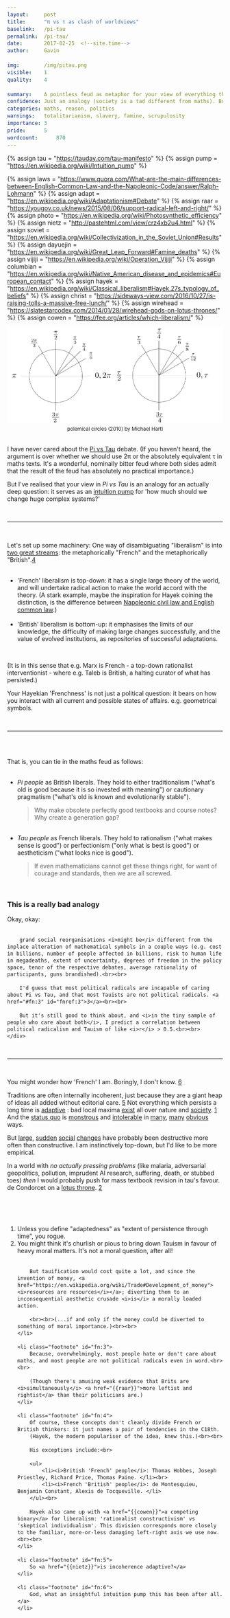```yaml
---
layout:     post
title:      "π vs τ as clash of worldviews"
baselink:   /pi-tau
permalink:  /pi-tau/
date:       2017-02-25  <!--site.time-->
author:     Gavin   

img:        /img/pitau.png
visible:	1
quality:    4

summary:    A pointless feud as metaphor for your view of everything that is and could be.
confidence:	Just an analogy (society is a tad different from maths). But 70% in a significant correlation.
categories: maths, reason, politics
warnings:	totalitarianism, slavery, famine, scrupulosity
importance: 3
pride:      5
wordcount:		870
---
```


{%	assign tau = "https://tauday.com/tau-manifesto"		%}
{%	assign pump = "https://en.wikipedia.org/wiki/Intuition_pump"		%}

{%	assign laws = "https://www.quora.com/What-are-the-main-differences-between-English-Common-Law-and-the-Napoleonic-Code/answer/Ralph-Lohmann"	%}
{%	assign adapt = "https://en.wikipedia.org/wiki/Adaptationism#Debate"		%}
{%	assign raar =  "https://yougov.co.uk/news/2015/08/06/support-radical-left-and-right/" 		%}
{%	assign photo = "https://en.wikipedia.org/wiki/Photosynthetic_efficiency" %}
{%	assign nietz = "http://pastehtml.com/view/crz4xb2u4.html"		%}
{%	assign soviet = "https://en.wikipedia.org/wiki/Collectivization_in_the_Soviet_Union#Results"		%}
{%	assign dayuejin = "https://en.wikipedia.org/wiki/Great_Leap_Forward#Famine_deaths"		%}
{%	assign vijiji = "https://en.wikipedia.org/wiki/Operation_Vijiji"		%}
{%	assign columbian = "https://en.wikipedia.org/wiki/Native_American_disease_and_epidemics#European_contact"		%}
{%	assign hayek = "https://en.wikipedia.org/wiki/Classical_liberalism#Hayek.27s_typology_of_beliefs"		%}
{%	assign christ = "https://sideways-view.com/2016/10/27/is-raising-tolls-a-massive-free-lunch/"		%}
{%	assign wirehead = "https://slatestarcodex.com/2014/01/28/wirehead-gods-on-lotus-thrones/"		%}
{%	assign cowen = "https://fee.org/articles/which-liberalism/"		%}



<img src="/img/pitau.png" />

<div align="center"><small>polemical circles (2010) by Michael Hartl</small>
</div><br>


I have never cared about the <a href="{{tau}}">Pi vs Tau</a> debate. (If you haven't heard, the argument is over whether we should use 2π or the absolutely equivalent τ in maths texts. It's a wonderful, nominally bitter feud where both sides admit that the result of the feud has absolutely no practical importance.)

But I've realised that your view in <i>Pi vs Tau</i> is an analogy for an actually deep question: it serves as an <a href="{{pump}}">intuition pump</a> for 'how much should we change huge complex systems?'

<br>
<hr />
<br>

Let's set up some machinery: One way of disambiguating "liberalism" is into <a href="{{hayek}}">two great streams</a>: the metaphorically "French" and the metaphorically "British".<a href="#fn:4" id="fnref:4">4</a><br><br>

<ul>
    <li>'French' liberalism is top-down: it has a single large theory of the world, and will undertake radical action to make the world accord with the theory. (A stark example, maybe the inspiration for Hayek coining the distinction, is the difference between <a href="{{laws}}">Napoleonic civil law and English common law</a>.) </li><br>
<!--  -->
    <li>'British' liberalism is bottom-up: it emphasises the limits of our knowledge, the difficulty of making large changes successfully, and the value of evolved institutions, as repositories of successful adaptations.</li>
</ul><br>

(It is in this sense that e.g. Marx is French - a top-down rationalist interventionist - where e.g. Taleb is British, a halting curator of what has persisted.)

Your Hayekian 'Frenchness' is not just a political question: it bears on how you interact with all current and possible states of affairs. e.g. geometrical symbols.

<br>
<hr />
<br><br>


That is, you can tie in the maths feud as follows:<br><br>

<ul>

<li><i>Pi people</i> as British liberals. They hold to either traditionalism ("what's old is good because it is so invested with meaning") or cautionary pragmatism ("what's old is known and evolutionarily stable").<br>
	<blockquote>Why make obsolete perfectly good textbooks and course notes? Why create a generation gap?</blockquote>
</li><br>

<li><i>Tau people</i> as French liberals. They hold to rationalism ("what makes sense is good") or perfectionism ("only what is best is good") or aestheticism ("what looks nice is good").<br>
	<blockquote>If even mathematicians cannot get these things right, for want of courage and standards, then we are all screwed.</blockquote>
</li>
</ul><br>

<div class="accordion">
    <h3>This is a really bad analogy</h3>
    <div>
        Okay, okay:<br><br>  

        grand social reorganisations <i>might be</i> different from the inplace alteration of mathematical symbols in a couple ways (e.g. cost in billions, number of people affected in billions, risk to human life in megadeaths, extent of uncertainty, degrees of freedom in the policy space, tenor of the respective debates, average rationality of participants, guns brandished).<br><br>  

        I'd guess that most political radicals are incapable of caring about Pi vs Tau, and that most Tauists are not political radicals. <a href="#fn:3" id="fnref:3">3</a><br><br> 

        But it's still good to think about, and <i>in the tiny sample of people who care about both</i>, I predict a correlation between political radicalism and Tauism of like <i>r</i> > 0.5.<br><br>
    </div>
</div>

<br>
<hr />
<br>

You might wonder how 'French' I am. Boringly, I don't know. <a href="#fn:6" id="fnref:6">6</a> 

Traditions are often internally incoherent, just because they are a giant heap of ideas all added without editorial care. <a href="#fn:5" id="fnref:5">5</a> Not everything which persists a long time is <a href="{{adapt}}">adaptive</a> : bad local maxima <a href="{{photo}}">exist</a> all over nature and <a href="{{christ}}">society</a>. <a href="#fn:1" id="fnref:1">1</a> And the <a href="http://apps.who.int/immunization_monitoring/diseases/en/">status quo</a> is <a href="http://www.globalslaveryindex.org/findings/">monstrous</a> and <a href="https://en.wikipedia.org/wiki/List_of_countries_by_GDP_(PPP)_per_capita#List_of_countries_and_dependencies">intolerable</a> in <a href="https://www.tauday.com/">many</a>, <a href="http://www.syriahr.com/en/?p=56923">many</a> <a href="https://en.wikipedia.org/wiki/Death">obvious</a> ways.

But <a href="{{columbian}}">large</a>, <a href="{{dayuejin}}">sudden</a> <a href="{{soviet}}">social</a> <a href="{{vijiji}}">changes</a> have probably been destructive more often than constructive. I am instinctively top-down, but I'd like to be more empirical. 

In a world with <i>no actually pressing problems</i> (like malaria, adversarial geopolitics, pollution, imprudent AI research, suffering, death, or stubbed toes) <i>then</i> I would probably push for mass textbook revision in tau's favour. de Condorcet on a <a href="{{wirehead}}">lotus throne</a>. <a href="#fn:2" id="fnref:2">2</a>

<br><br><br>




<div class="footnotes">
<ol>
    <!-- 1 -->
    <li class="footnote" id="fn:1">
    	Unless you define "adaptedness" as "extent of persistence through time", you rogue.
	</li>
<!--  -->
	 <li class="footnote" id="fn:2">
    	You might think it's churlish or pious to bring down Tauism in favour of heavy moral matters. It's not a moral question, after all!<br><br> 

    	But tauification would cost quite a lot, and since the invention of money, <a href="https://en.wikipedia.org/wiki/Trade#Development_of_money"><i>resources are resources</i></a>; diverting them to an inconsequential aesthetic crusade <i>is</i> a morally loaded action. 

    	<br><br>(...if and only if the money could be diverted to something of moral importance.)<br><br>
	</li>

	<li class="footnote" id="fn:3">
    	Because, overwhelmingly, most people hate or don't care about maths, and most people are not political radicals even in word.<br><br> 

    	(Though there's amusing weak evidence that Brits are <i>simultaneously</i> <a href="{{raar}}">more leftist and rightist</a> than their politicians are.)
	</li>

	<li class="footnote" id="fn:4">
    	Of course, these concepts don't cleanly divide French or British thinkers: it just names a pair of tendencies in the C18th. 
    	(Hayek, the modern populariser of the idea, knew this.)<br><br> 

    	His exceptions include:<br>

    	<ul>
    		<li><i>British 'French' people</i>: Thomas Hobbes, Joseph Priestley, Richard Price, Thomas Paine. </li><br>
    		<li><i>French 'British' people</i>: de Montesquieu, Benjamin Constant, Alexis de Tocqueville. </li>
    	</ul><br>

    	Hayek also came up with <a href="{{cowen}}">a competing binary</a> for liberalism: 'rationalist constructivism' vs 'skeptical individualism'. This division corresponds more closely to the familiar, more-or-less damaging left-right axis we use now.<br><br>
	</li>

	<li class="footnote" id="fn:5">
    	So <a href="{{nietz}}">is incoherence adaptive?</a>
	</li>

	<li class="footnote" id="fn:6">
    	God, what an insightful intuition pump this has been after all.</a>
	</li>	
</ol>
</div>




